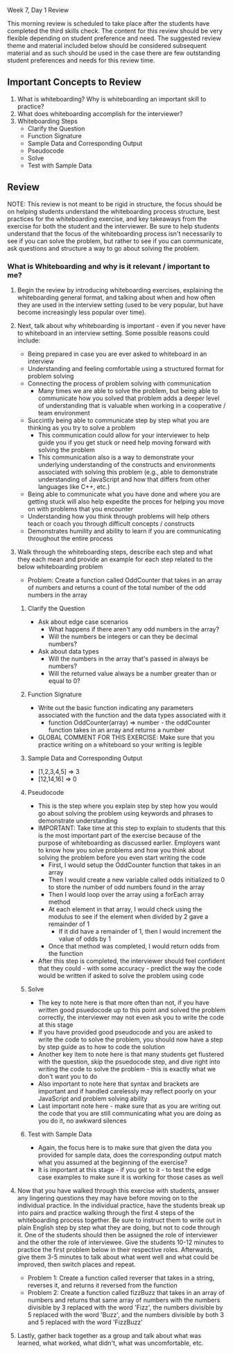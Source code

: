Week 7, Day 1 Review

This morning review is scheduled to take place after the students have completed the third skills check. The content for this review should be very flexible depending on student preference and need. The suggested review theme and material included below should be considered subsequent material and as such should be used in the case there are few outstanding student preferences and needs for this review time.

## Important Concepts to Review

1. What is whiteboarding? Why is whiteboarding an important skill to practice?
2. What does whiteboarding accomplish for the interviewer?
3. Whiteboarding Steps
    - Clarify the Question
    - Function Signature
    - Sample Data and Corresponding Output
    - Pseudocode
    - Solve
    - Test with Sample Data

## Review

NOTE: This review is not meant to be rigid in structure, the focus should be on helping students understand the whiteboarding process structure, best practices for the whiteboarding exercise, and key takeaways from the exercise for both the student and the interviewer. Be sure to help students understand that the focus of the whiteboarding process isn't necessarily to see if you can solve the problem, but rather to see if you can communicate, ask questions and structure a way to go about solving the problem.

### What is Whiteboarding and why is it relevant / important to me?

1. Begin the review by introducing whiteboarding exercises, explaining the whiteboarding general format, and talking about when and how often they are used in the interview setting (used to be very popular, but have become increasingly less popular over time).

2. Next, talk about why whiteboarding is important - even if you never have to whiteboard in an interview setting. Some possible reasons could include:
    - Being prepared in case you are ever asked to whiteboard in an interview
    - Understanding and feeling comfortable using a structured format for problem solving
    - Connecting the process of problem solving with communication
        - Many times we are able to solve the problem, but being able to communicate how you solved that problem adds a deeper level of understanding that is valuable when working in a cooperative / team environment
    - Succintly being able to communicate step by step what you are thinking as you try to solve a problem
        - This communication could allow for your interviewer to help guide you if you get stuck or need help moving forward with solving the problem
        - This communication also is a way to demonstrate your underlying understanding of the constructs and environments associated with solving this problem (e.g., able to demonstrate understanding of JavaScript and how that differs from other languages like C++, etc.)
    - Being able to communicate what you have done and where you are getting stuck will also help expedite the proces for helping you move on with problems that you encounter
    - Understanding how you think through problems will help others teach or coach you through difficult concepts / constructs
    - Demonstrates humility and ability to learn if you are communicating throughout the entire process

3. Walk through the whiteboarding steps, describe each step and what they each mean and provide an example for each step related to the below whiteboarding problem

    - Problem: Create a function called OddCounter that takes in an array of numbers and returns a count of the total number of the odd numbers in the array 

    1. Clarify the Question
        - Ask about edge case scenarios
            - What happens if there aren't any odd numbers in the array?
            - Will the numbers be integers or can they be decimal numbers?
        - Ask about data types
            - Will the numbers in the array that's passed in always be numbers?
            - Will the returned value always be a number greater than or equal to 0?
    
    2. Function Signature
        - Write out the basic function indicating any parameters associated with the function and the data types associated with it
            - function OddCounter(array) => number - the oddCounter function takes in an array and returns a number
        - GLOBAL COMMENT FOR THIS EXERCISE: Make sure that you practice writing on a whiteboard so your writing is legible
    
    3. Sample Data and Corresponding Output
        - [1,2,3,4,5] => 3
        - [12,14,16] => 0
    
    4. Pseudocode
        - This is the step where you explain step by step how you would go about solving the problem using keywords and phrases to demonstrate understanding
        - IMPORTANT: Take time at this step to explain to students that this is the most important part of the exercise because of the purpose of whiteboarding as discussed earlier. Employers want to know how you solve problems and how you think about solving the problem before you even start writing the code
            - First, I would setup the OddCounter function that takes in an array
            - Then I would create a new variable called odds initialized to 0 to store the number of odd numbers found in the array
            - Then I would loop over the array using a forEach array method
            - At each element in that array, I would check using the modulus to see if the element when divided by 2 gave a remainder of 1
                - If it did have a remainder of 1, then I would increment the value of odds by 1
            - Once that method was completed, I would return odds from the function
        - After this step is completed, the interviewer should feel confident that they could - with some accuracy - predict the way the code would be written if asked to solve the problem using code
    
    5. Solve
        - The key to note here is that more often than not, if you have written good psuedocode up to this point and solved the problem correctly, the interviewer may not even ask you to write the code at this stage
        - If you have provided good pseudocode and you are asked to write the code to solve the problem, you should now have a step by step guide as to how to code the solution
        - Another key item to note here is that many students get flustered with the question, skip the psuedocode step, and dive right into writing the code to solve the problem - this is exactly what we don't want you to do
        - Also important to note here that syntax and brackets are important and if handled carelessly may reflect poorly on your JavaScript and problem solving ability
        - Last important note here - make sure that as you are writing out the code that you are still communicating what you are doing as you do it, no awkward silences
    
    6. Test with Sample Data
        - Again, the focus here is to make sure that given the data you provided for sample data, does the corresponding output match what you assumed at the beginning of the exercise?
        - It is important at this stage - if you get to it - to test the edge case examples to make sure it is working for those cases as well
    
4. Now that you have walked through this exercise with students, answer any lingering questions they may have before moving on to the individual practice. In the individual practice, have the students break up into pairs and practice walking through the first 4 steps of the whiteboarding process together. Be sure to instruct them to write out in plain English step by step what they are doing, but not to code through it. One of the students should then be assigned the role of interviewer and the other the role of interviewee. Give the students 10-12 minutes to practice the first problem below in their respective roles. Afterwards, give them 3-5 minutes to talk about what went well and what could be improved, then switch places and repeat.

    - Problem 1: Create a function called reverser that takes in a string, reverses it, and returns it reversed from the function
    - Problem 2: Create a function called fizzBuzz that takes in an array of numbers and returns that same array of numbers with the numbers divisible by 3 replaced with the word 'Fizz', the numbers divisible by 5 replaced with the word 'Buzz', and the numbers divisible by both 3 and 5 replaced with the word 'FizzBuzz'

5. Lastly, gather back together as a group and talk about what was learned, what worked, what didn't, what was uncomfortable, etc.

